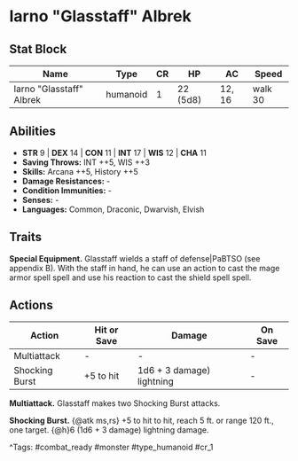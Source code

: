 # Iarno "Glasstaff" Albrek

## Stat Block

| Name | Type | CR | HP | AC | Speed |
|------|------|----|----|----|-------|
| Iarno "Glasstaff" Albrek | humanoid | 1 | 22 (5d8) | 12, 16 | walk 30 |

## Abilities

- **STR** 9 | **DEX** 14 | **CON** 11 | **INT** 17 | **WIS** 12 | **CHA** 11
- **Saving Throws:** INT ++5, WIS ++3  
- **Skills:** Arcana ++5, History ++5  
- **Damage Resistances:** -  
- **Condition Immunities:** -  
- **Senses:** -  
- **Languages:** Common, Draconic, Dwarvish, Elvish

## Traits

**Special Equipment.** Glasstaff wields a staff of defense|PaBTSO (see appendix B). With the staff in hand, he can use an action to cast the mage armor spell spell and use his reaction to cast the shield spell spell.


## Actions

| Action | Hit or Save | Damage | On Save |
|--------|--------------|--------|----------|
| Multiattack | - | - | - |
| Shocking Burst | +5 to hit | 1d6 + 3 damage) lightning | - |

**Multiattack.** Glasstaff makes two Shocking Burst attacks.

**Shocking Burst.** {@atk ms,rs} +5 to hit to hit, reach 5 ft. or range 120 ft., one target. {@h}6 (1d6 + 3 damage) lightning damage.


^Tags: #combat_ready #monster #type_humanoid #cr_1